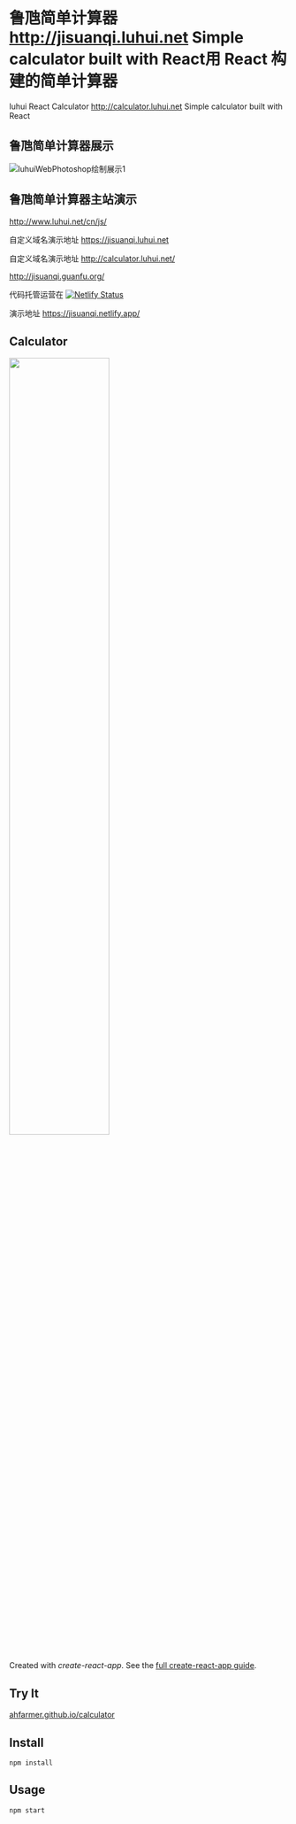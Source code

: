# 鲁虺简单计算器 http://jisuanqi.luhui.net Simple calculator built with React用 React 构建的简单计算器


luhui React Calculator http://calculator.luhui.net Simple calculator built with React


## 鲁虺简单计算器展示
![luhuiWebPhotoshop绘制展示1](http://jisuanqi.guanfu.org/ahfarmercalculator用React构建的简单计算器截图_20220402032052.jpg)

## 鲁虺简单计算器主站演示
http://www.luhui.net/cn/js/

自定义域名演示地址
https://jisuanqi.luhui.net

自定义域名演示地址
http://calculator.luhui.net/ 

http://jisuanqi.guanfu.org/

代码托管运营在
[![Netlify Status](https://api.netlify.com/api/v1/badges/3a44249a-7775-4c9b-bc88-b87b6b5ca55d/deploy-status)](https://app.netlify.com/sites/jisuanqi/deploys)

演示地址
https://jisuanqi.netlify.app/

Calculator
---
<img src="Logotype primary.png" width="60%" height="60%" />

Created with *create-react-app*. See the [full create-react-app guide](https://github.com/facebookincubator/create-react-app/blob/master/packages/react-scripts/template/README.md).



Try It
---

[ahfarmer.github.io/calculator](https://ahfarmer.github.io/calculator/)



Install
---

`npm install`



Usage
---

`npm start`

